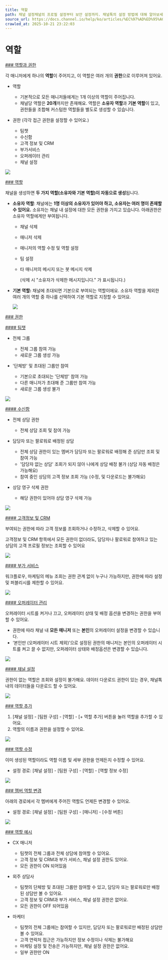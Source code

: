 ```yaml
---
title: 역할
path: 채널 설정채널의 프로필 설정부터 보안 설정까지. 채널톡의 설정 방법에 대해 알아보세요.14개의 아티클 > 팀원 구성회사의 팀과 팀원을 그대로 채널톡에 옮겨오세요. 채널에 팀원을 초대하고, 목적에 맞게 팀을 형성해 효율적으로 소통할 수 있어요.2개의 아티클 > 역할역할과 권한을 세분화하여 데이터는 안전하게, 팀은 유연하게 관리해 보세요. 고객 상담, 고객 연락처, 팀 메신저, 부가서비스 및 채널 설정까지 꼭 필요한 사람이 필요한 정보에 접근할 수 있어요.
source_url: https://docs.channel.io/help/ko/articles/%EC%97%AD%ED%95%A0-0cdd2005
crawled_at: 2025-10-21 23:22:03
---
```


# 역할

[### 역할과 권한](#역할과-권한)

각 매니저에게 하나의 **역할**이 주어지고, 이 역할은 여러 개의 **권한**으로 이루어져 있어요.

* 역할

  * 기본적으로 모든 매니저들에게는 1개 이상의 역할이 주어집니다.
  * 채널당 역할은 **20개**까지만 존재해요. 역할은 **소유자 역할**과 **기본 역할**이 있고, 권한들을 조합해 커스텀한 역할들을 별도로 생성할 수 있습니다.
* 권한 (각각 접근 권한을 설정할 수 있어요.)

  * 팀챗
  * 수신함
  * 고객 정보 및 CRM
  * 부가서비스
  * 오퍼레이터 관리
  * 채널 설정

![](https://cf.channel.io/document/spaces/6/articles/134/revisions/397/usermedia/662b0f7dd152b5b2c855)

[### 역할](#역할)

채널을 생성하면 **두 가지 역할(소유자와 기본 역할)이 자동으로 생성**됩니다.

* **소유자 역할**: 채널에는 **1명 이상의 소유자가 있어야 하고, 소유자는 여러 명이 존재할 수 있어요.** 소유자는 채널 내 설정에 대한 모든 권한을 가지고 있습니다. 아래권한은 소유자 역할에게만 부여됩니다.

  * 채널 삭제
  * 매니저 삭제
  * 매니저의 역할 수정 및 역할 설정
  * 팀 설정
  * 타 매니저의 메시지 또는 봇 메시지 삭제

    (삭제 시 "소유자가 삭제한 메시지입니다." 가 표시됩니다.)
* **기본 역할:** 채널에 초대되면 기본으로 부여되는 역할이에요. 소유자 역할을 제외한 여러 개의 역할 중 하나를 선택하여 기본 역할로 지정할 수 있어요.

  ![](https://cf.channel.io/document/spaces/6/articles/134/revisions/397/usermedia/662b0f7e0b9ff7f637fb)

[### 권한](#권한)

[#### 팀챗](#팀챗)

* 전체 그룹

  * 전체 그룹 참여 가능
  * 새로운 그룹 생성 가능
* '단체방' 및 초대된 그룹만 참여

  * 기본으로 초대되는 '단체방' 참여 가능
  * 다른 매니저가 초대해 준 그룹만 참여 가능
  * 새로운 그룹 생성 불가

![](https://cf.channel.io/document/spaces/6/articles/134/revisions/397/usermedia/662b0f7e2aceae04dd5e)

[#### 수신함](#수신함)

* 전체 상담 권한

  * 전체 상담 조회 및 참여 가능
* 담당자 또는 팔로워로 배정된 상담

  * 전체 상담 권한이 있는 멤버가 담당자 또는 팔로워로 배정해 준 상담만 조회 및 참여 가능
  * '담당자 없는 상담' 조회가 되지 않아 나에게 상담 배정 불가 (상담 자동 배정은 가능해요)
  * 참여 중인 상담의 고객 정보 조회 가능 (수정, 및 다운로드는 불가해요)
* 상담 영구 삭제 권한

  * 해당 권한이 있어야 상담 영구 삭제 가능

![](https://cf.channel.io/document/spaces/6/articles/134/revisions/260902/usermedia/67fc5cde68d6f4947221)

[#### 고객정보 및 CRM](#고객정보-및-crm)

부여되는 권한에 따라 고객 정보를 조회하거나 수정하고, 삭제할 수 있어요.

고객정보 및 CRM 항목에서 모든 권한이 없더라도, 담당자나 팔로워로 참여하고 있는 상담의 고객 프로필 정보는 조회할 수 있어요

![](https://cf.channel.io/document/spaces/6/articles/134/revisions/397/usermedia/662b0f7e7387763aca0d)

[#### 부가 서비스](#부가-서비스)

워크플로우, 마케팅의 메뉴 조회는 권한 관계 없이 누구나 가능하지만, 권한에 따라 설정 및 퍼블리시를 제한할 수 있어요.

![](https://cf.channel.io/document/spaces/6/articles/134/revisions/172603/usermedia/67ae1601c4ace35aa9f6)

[#### 오퍼레이터 관리](#오퍼레이터-관리)

오퍼레이터 시트를 켜거나 끄고, 오퍼레이터 상태 및 배정 옵션을 변경하는 권한을 부여할 수 있어요.

* 권한에 따라 채널 내 **모든 매니저** 또는 **본인**의 오퍼레이터 설정을 변경할 수 있습니다.
* ‘본인만 (오퍼레이터 시트 제외)’으로 설정된 권한의 매니저는 본인의 오퍼레이터 시트를 켜고 끌 수 없지만, 오퍼레이터 상태와 배정옵션은 변경할 수 있습니다.

![](https://cf.channel.io/document/spaces/6/articles/134/revisions/134872/usermedia/6781363aa2b896c2b55a)

[#### 채널 설정](#채널-설정)

권한이 없는 역할은 조회와 설정이 불가해요. 데이터 다운로드 권한이 있는 경우, 채널톡 내의 데이터들을 다운로드 할 수 있어요.

![](https://cf.channel.io/document/spaces/6/articles/134/revisions/25344/usermedia/669a0edc42535ac6cf36)

[### 역할 추가](#역할-추가)

1. [채널 설정] - [팀원 구성] - [역할] - [+ 역할 추가] 버튼을 눌러 역할을 추가할 수 있어요.
2. 역할의 이름과 권한을 설정할 수 있어요.

![](https://cf.channel.io/document/spaces/6/articles/134/revisions/397/usermedia/662b0f7f34e811e03359)

[### 역할 수정](#역할-수정)

이미 생성된 역할이라도 역할 이름 및 세부 권한을 언제든지 수정할 수 있어요.

* 설정 경로: [채널 설정] - [팀원 구성] - [역할] - [역할 정보 수정]

![](https://cf.channel.io/document/spaces/6/articles/134/revisions/397/usermedia/662b0f7f5c95105af68c)

[### 멤버 역할 변경](#멤버-역할-변경)

아래의 경로에서 각 멤버에게 주어진 역할도 언제든 변경할 수 있어요.

* 설정 경로: [채널 설정] - [팀원 구성] - [매니저] - [수정 버튼]

![](https://cf.channel.io/document/spaces/6/articles/134/revisions/397/usermedia/662b0f7f8d2a50de49d2)

[### 역할 예시](#역할-예시)

* CX 매니저

  * 팀챗의 전체 그룹과 전체 상담에 참여할 수 있어요.
  * 고객 정보 및 CRM과 부가 서비스, 채널 설정 권한도 있어요.
  * 모든 권한이 ON 되어있음
* 외주 상담사

  * 팀챗의 단체방 및 초대된 그룹만 참여할 수 있고, 담당자 또는 팔로워로만 배정된 상담만 볼 수 있어요.
  * 고객 정보 및 CRM과 부가 서비스, 채널 설정 권한은 없어요.
  * 모든 권한이 OFF 되어있음
* 마케터

  * 팀챗의 전체 그룹에는 참여할 수 있지만, 담당자 또는 팔로워로만 배정된 상담만 볼 수 있어요.
  * 고객 연락처 접근은 가능하지만 정보 수정이나 삭제는 불가해요
  * 마케팅 설정 및 전송은 가능하지만, 채널 설정 권한은 없어요.
  * 일부 권한만 ON